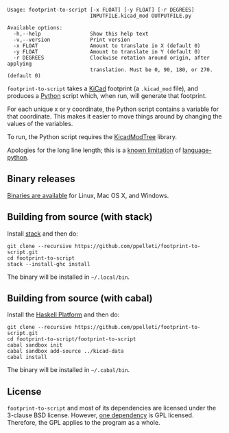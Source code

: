 ```
Usage: footprint-to-script [-x FLOAT] [-y FLOAT] [-r DEGREES]
                           INPUTFILE.kicad_mod OUTPUTFILE.py

Available options:
  -h,--help                Show this help text
  -v,--version             Print version
  -x FLOAT                 Amount to translate in X (default 0)
  -y FLOAT                 Amount to translate in Y (default 0)
  -r DEGREES               Clockwise rotation around origin, after applying
                           translation. Must be 0, 90, 180, or 270. (default 0)
```

`footprint-to-script` takes a [KiCad][2] footprint (a `.kicad_mod`
file), and produces a [Python][3] script which, when run, will
generate that footprint.

For each unique x or y coordinate, the Python script contains a
variable for that coordinate.  This makes it easier to move things
around by changing the values of the variables.

To run, the Python script requires the [KicadModTree][1] library.

Apologies for the long line length; this is a [known limitation][4] of
[language-python][5].

## Binary releases

[Binaries are available][9] for Linux, Mac OS X, and Windows.

## Building from source (with stack)

Install [stack][6] and then do:

```
git clone --recursive https://github.com/ppelleti/footprint-to-script.git
cd footprint-to-script
stack --install-ghc install
```

The binary will be installed in `~/.local/bin`.

## Building from source (with cabal)

Install the [Haskell Platform][7] and then do:

```
git clone --recursive https://github.com/ppelleti/footprint-to-script.git
cd footprint-to-script/footprint-to-script
cabal sandbox init
cabal sandbox add-source ../kicad-data
cabal install
```

The binary will be installed in `~/.cabal/bin`.

## License

`footprint-to-script` and most of its dependencies are licensed under
the 3-clause BSD license.  However, [one dependency][8] is GPL
licensed.  Therefore, the GPL applies to the program as a whole.

[1]: https://github.com/pointhi/kicad-footprint-generator
[2]: http://kicad-pcb.org/
[3]: https://www.python.org/
[4]: https://github.com/bjpop/language-python/issues/3
[5]: https://hackage.haskell.org/package/language-python
[6]: https://docs.haskellstack.org/en/stable/README/#how-to-install
[7]: https://www.haskell.org/platform/
[8]: https://hackage.haskell.org/package/pretty-compact
[9]: https://github.com/ppelleti/footprint-to-script/releases/tag/0.1.0.0
